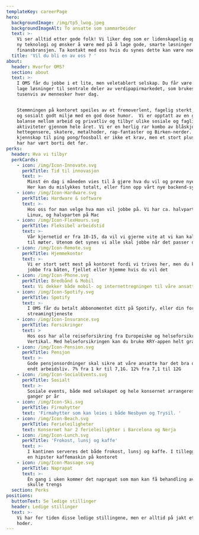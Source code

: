 ```yaml
---
templateKey: careerPage
hero:
  backgroundImage: /img/tp5_lwog.jpeg
  backgroundImageAlt: To ansatte som sammarbeider
  text: >-
    Vi ser alltid etter gode folk! Vi liker deg som er lidenskapelig opptatt av
    ny teknologi og ønsker å være med på å lage gode, smarte løsninger for
    finansbransjen. Ta kontakt med oss hvis du synes dette kan være noe for deg!
  title: 'Vil du bli en av oss ? '
about:
  header: Hvorfor OMS?
  section: about
  text: >-
    I OMS får du jobbe i et lite, men veletablert selskap. Du får være med på å
    lage løsninger til sentrale deler av verdipapirmarkedet, som brukes av
    tusenvis av mennesker hver dag.


    Stemmningen på kontoret speiles av et fremoverlent, fagelig sterkt, kreativt
    og sosialt godt miljø med en god dose humor.  Vi er opptatt av en god
    balanse mellom arbeid og privatliv og tilbyr ulike sosiale og faglige
    aktiviteter gjennom hele året. Vi er en herlig rar kombo av blåskjorter,
    hettegensere, skatere, metalhoder, rap-fantaster og Birken-nerder. Evt
    kjennskap til ping pong/foosball er ikke et krav, men et stort pluss om du
    har har vært borti det før.
perks:
  header: Hva vi tilbyr
  perkCards:
    - icon: /img/Icon-Innovate.svg
      perkTitle: Tid til innovasjon
      text: >-
        Minst én dag i måneden vies til å gjøre hva du vil og prøve nye ting.
        Her kan du mislykkes totalt, eller finn opp vårt nye backend-system
    - icon: /img/Icon-Hardware.svg
      perkTitle: Hardware & software
      text: >-
        Hos oss for man velge hva man vil jobbe på. Vi har ca. halvparten på
        Linux, og halvparten på Mac
    - icon: /img/Icon-FlexHours.svg
      perkTitle: Fleksibel arbeidstid
      text: >-
        Vår kjernetid er fra 10-15, da vil vi gjerne vite at vi kan kalle inn
        til møter. Utenom det synes vi alle skal jobbe når det passer dem
    - icon: /img/Icon-Remote.svg
      perkTitle: Hjemmekontor
      text: >-
        Vi er stort sett mest på kontoret fordi vi trives her, men du kan også
        jobbe fra båten, fjellet eller hjemme hvis du vil det
    - icon: /img/Icon-Phone.svg
      perkTitle: Bredbånd & Mobil
      text: Vi dekker både mobil- og internettregningen til våre ansatte
    - icon: /img/Icon-Spotify.svg
      perkTitle: Spotify
      text: >-
        I OMS får du betalt abbonomentet ditt på Spotify, eller din foretrukne
        streamingtjeneste
    - icon: /img/Icon-Insurance.svg
      perkTitle: Forsikringer
      text: >
        Hos oss har alle reiseforsikring fra Europeiske og helseforsikring fra
        Vertikal. Med helseforsikringen kan du bruke KRY-appen helt gratis
    - icon: /img/Icon-Pension.svg
      perkTitle: Pensjon
      text: >-
        Gode pensjonsordninger skal sikre at våre ansatte har det bra også etter
        endt arbeidsliv. 7% fra 1 kr til 7,1G. 12% fra 7,1 til 12G
    - icon: /img/Icon-SocialEvents.svg
      perkTitle: Sosialt
      text: >-
        Sosiale events, både med selskapet og hele konsernet arrangeres flere
        ganger pr år
    - icon: /img/Icon-Ski.svg
      perkTitle: Firmahytter
      text: 'Firmahytter som kan leies i både Nesbyen og Trysil. '
    - icon: /img/Icon-Beach.svg
      perkTitle: Ferieleiligheter
      text: Konsernet har 2 ferieleilighter i Barcelona og Nerja
    - icon: /img/Icon-Lunch.svg
      perkTitle: 'Frokost, lunsj og kaffe'
      text: >-
        I kantinen serveres det både frokost, lunsj og kaffe. I tillegg har vi
        en hipster kaffemaskin på kontoret
    - icon: /img/Icon-Massage.svg
      perkTitle: Naprapat
      text: >-
        Én gang i uken kommer det naprapat som man kan få behandling av, om det
        skulle trengs
  section: Perks
positions:
  buttonText: Se ledige stillinger
  header: Ledige stillinger
  text: >-
    Vi har for tiden disse ledige stillingene, men er alltid på jakt etter kloke
    hoder.
---
```

